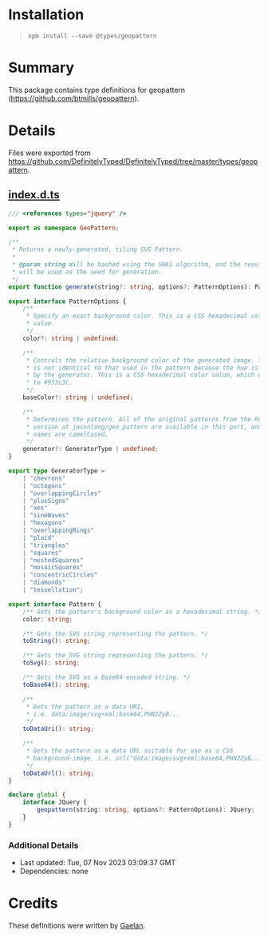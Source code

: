 # Installation
> `npm install --save @types/geopattern`

# Summary
This package contains type definitions for geopattern (https://github.com/btmills/geopattern).

# Details
Files were exported from https://github.com/DefinitelyTyped/DefinitelyTyped/tree/master/types/geopattern.
## [index.d.ts](https://github.com/DefinitelyTyped/DefinitelyTyped/tree/master/types/geopattern/index.d.ts)
````ts
/// <references types="jquery" />

export as namespace GeoPattern;

/**
 * Returns a newly-generated, tiling SVG Pattern.
 *
 * @param string Will be hashed using the SHA1 algorithm, and the resulting hash
 * will be used as the seed for generation.
 */
export function generate(string?: string, options?: PatternOptions): Pattern;

export interface PatternOptions {
    /**
     * Specify an exact background color. This is a CSS hexadecimal color
     * value.
     */
    color?: string | undefined;

    /**
     * Controls the relative background color of the generated image. The color
     * is not identical to that used in the pattern because the hue is rotated
     * by the generator. This is a CSS hexadecimal color value, which defaults
     * to #933c3c.
     */
    baseColor?: string | undefined;

    /**
     * Determines the pattern. All of the original patterns from the Ruby
     * version at jasonlong/geo_pattern are available in this port, and their
     * names are camelCased.
     */
    generator?: GeneratorType | undefined;
}

export type GeneratorType =
    | "chevrons"
    | "octogons"
    | "overlappingCircles"
    | "plusSigns"
    | "xes"
    | "sineWaves"
    | "hexagons"
    | "overlappingRings"
    | "plaid"
    | "triangles"
    | "squares"
    | "nestedSquares"
    | "mosaicSquares"
    | "concentricCircles"
    | "diamonds"
    | "tessellation";

export interface Pattern {
    /** Gets the pattern's background color as a hexadecimal string. */
    color: string;

    /** Gets the SVG string representing the pattern. */
    toString(): string;

    /** Gets the SVG string representing the pattern. */
    toSvg(): string;

    /** Gets the SVG as a Base64-encoded string. */
    toBase64(): string;

    /**
     * Gets the pattern as a data URI,
     * i.e. data:image/svg+xml;base64,PHN2ZyB...
     */
    toDataUri(): string;

    /**
     * Gets the pattern as a data URL suitable for use as a CSS
     * background-image, i.e. url("data:image/svg+xml;base64,PHN2ZyB...").
     */
    toDataUrl(): string;
}

declare global {
    interface JQuery {
        geopattern(string: string, options?: PatternOptions): JQuery;
    }
}

````

### Additional Details
 * Last updated: Tue, 07 Nov 2023 03:09:37 GMT
 * Dependencies: none

# Credits
These definitions were written by [Gaelan](https://github.com/Gaelan).
